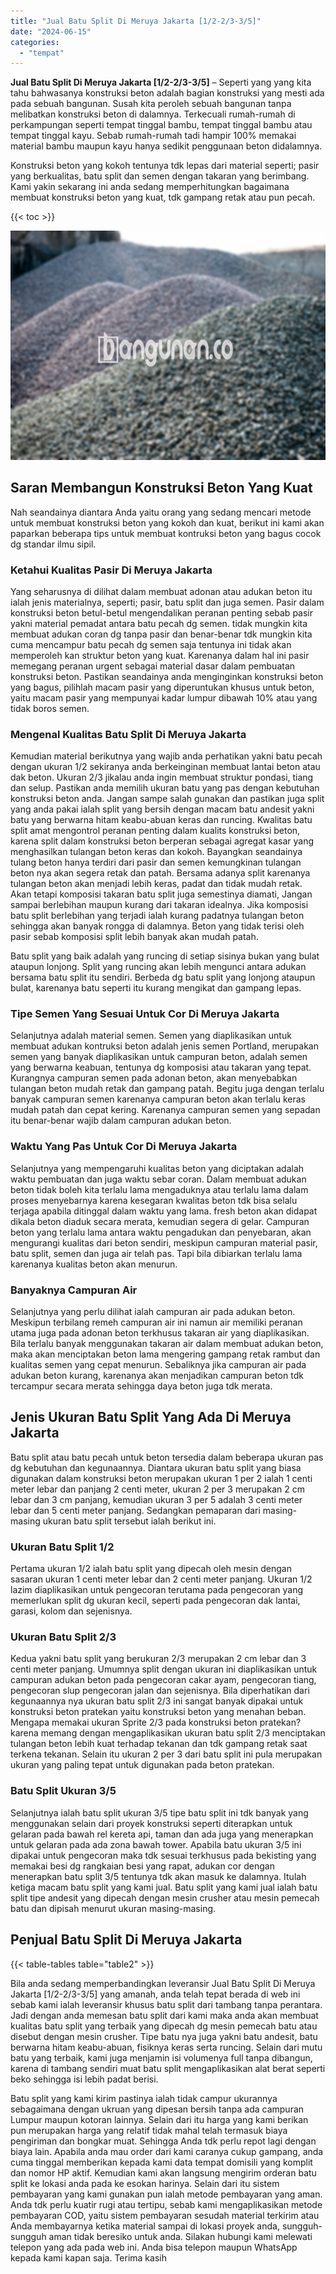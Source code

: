 ```yaml
---
title: "Jual Batu Split Di Meruya Jakarta [1/2-2/3-3/5]"
date: "2024-06-15"
categories: 
  - "tempat"
---
```


**Jual Batu Split Di Meruya Jakarta \[1/2-2/3-3/5\]** – Seperti yang yang kita tahu bahwasanya konstruksi beton adalah bagian konstruksi yang mesti ada pada sebuah bangunan. Susah kita peroleh sebuah bangunan tanpa melibatkan konstruksi beton di dalamnya. Terkecuali rumah-rumah di perkampungan seperti tempat tinggal bambu, tempat tinggal bambu atau tempat tinggal kayu. Sebab rumah-rumah tadi hampir 100% memakai material bambu maupun kayu hanya sedikit penggunaan beton didalamnya.

Konstruksi beton yang kokoh tentunya tdk lepas dari material seperti; pasir yang berkualitas, batu split dan semen dengan takaran yang berimbang. Kami yakin sekarang ini anda sedang memperhitungkan bagaimana membuat konstruksi beton yang kuat, tdk gampang retak atau pun pecah.

{{< toc >}}

![Jual Batu Split Di Meruya Jakarta [1/2-2/3-3/5]](/images/jual-batu-split-15.png)

## Saran Membangun Konstruksi Beton Yang Kuat

Nah seandainya diantara Anda yaitu orang yang sedang mencari metode untuk membuat konstruksi beton yang kokoh dan kuat, berikut ini kami akan paparkan beberapa tips untuk membuat kontruksi beton yang bagus cocok dg standar ilmu sipil.

### Ketahui Kualitas Pasir Di Meruya Jakarta

Yang seharusnya di dilihat dalam membuat adonan atau adukan beton itu ialah jenis materialnya, seperti; pasir, batu split dan juga semen. Pasir dalam konstruksi beton betul-betul mengendalikan peranan penting sebab pasir yakni material pemadat antara batu pecah dg semen. tidak mungkin kita membuat adukan coran dg tanpa pasir dan benar-benar tdk mungkin kita cuma mencampur batu pecah dg semen saja tentunya ini tidak akan memperoleh kan struktur beton yang kuat. Karenanya dalam hal ini pasir memegang peranan urgent sebagai material dasar dalam pembuatan konstruksi beton. Pastikan seandainya anda menginginkan konstruksi beton yang bagus, pilihlah macam pasir yang diperuntukan khusus untuk beton, yaitu macam pasir yang mempunyai kadar lumpur dibawah 10% atau yang tidak boros semen.

### Mengenal Kualitas Batu Split Di Meruya Jakarta

Kemudian material berikutnya yang wajib anda perhatikan yakni batu pecah dengan ukuran 1/2 sekiranya anda berkeinginan membuat lantai beton atau dak beton. Ukuran 2/3 jikalau anda ingin membuat struktur pondasi, tiang dan selup. Pastikan anda memilih ukuran batu yang pas dengan kebutuhan konstruksi beton anda. Jangan sampe salah gunakan dan pastikan juga split yang anda pakai ialah split yang bersih dengan macam batu andesit yakni batu yang berwarna hitam keabu-abuan keras dan runcing. Kwalitas batu split amat mengontrol peranan penting dalam kualits konstruksi beton, karena split dalam konstruksi beton berperan sebagai agregat kasar yang menghasilkan tulangan beton keras dan kokoh. Bayangkan seandainya tulang beton hanya terdiri dari pasir dan semen kemungkinan tulangan beton nya akan segera retak dan patah. Bersama adanya split karenanya tulangan beton akan menjadi lebih keras, padat dan tidak mudah retak. Akan tetapi komposisi takaran batu split juga semestinya diamati, Jangan sampai berlebihan maupun kurang dari takaran idealnya. Jika komposisi batu split berlebihan yang terjadi ialah kurang padatnya tulangan beton sehingga akan banyak rongga di dalamnya. Beton yang tidak terisi oleh pasir sebab komposisi split lebih banyak akan mudah patah.

Batu split yang baik adalah yang runcing di setiap sisinya bukan yang bulat ataupun lonjong. Split yang runcing akan lebih mengunci antara adukan bersama batu split itu sendiri. Berbeda dg batu split yang lonjong ataupun bulat, karenanya batu seperti itu kurang mengikat dan gampang lepas.

### Tipe Semen Yang Sesuai Untuk Cor Di Meruya Jakarta

Selanjutnya adalah material semen. Semen yang diaplikasikan untuk membuat adukan kontruksi beton adalah jenis semen Portland, merupakan semen yang banyak diaplikasikan untuk campuran beton, adalah semen yang berwarna keabuan, tentunya dg komposisi atau takaran yang tepat. Kurangnya campuran semen pada adonan beton, akan menyebabkan tulangan beton mudah retak dan gampang patah. Begitu juga dengan terlalu banyak campuran semen karenanya campuran beton akan terlalu keras mudah patah dan cepat kering. Karenanya campuran semen yang sepadan itu benar-benar wajib dalam campuran adukan beton.

### Waktu Yang Pas Untuk Cor Di Meruya Jakarta

Selanjutnya yang mempengaruhi kualitas beton yang diciptakan adalah waktu pembuatan dan juga waktu sebar coran. Dalam membuat adukan beton tidak boleh kita terlalu lama mengaduknya atau terlalu lama dalam proses menyebarnya karena kesegaran kwalitas beton tdk bisa selalu terjaga apabila ditinggal dalam waktu yang lama. fresh beton akan didapat dikala beton diaduk secara merata, kemudian segera di gelar. Campuran beton yang terlalu lama antara waktu pengadukan dan penyebaran, akan mengurangi kualitas dari beton sendiri, meskipun campuran material pasir, batu split, semen dan juga air telah pas. Tapi bila dibiarkan terlalu lama karenanya kualitas beton akan menurun.

### Banyaknya Campuran Air

Selanjutnya yang perlu dilihat ialah campuran air pada adukan beton. Meskipun terbilang remeh campuran air ini namun air memiliki peranan utama juga pada adonan beton terkhusus takaran air yang diaplikasikan. Bila terlalu banyak menggunakan takaran air dalam membuat adukan beton, maka akan menciptakan beton lama mengering gampang retak rambut dan kualitas semen yang cepat menurun. Sebaliknya jika campuran air pada adukan beton kurang, karenanya akan menjadikan campuran beton tdk tercampur secara merata sehingga daya beton juga tdk merata.

## Jenis Ukuran Batu Split Yang Ada Di Meruya Jakarta

Batu split atau batu pecah untuk beton tersedia dalam beberapa ukuran pas dg kebutuhan dan kegunaannya. Diantara ukuran batu split yang biasa digunakan dalam konstruksi beton merupakan ukuran 1 per 2 ialah 1 centi meter lebar dan panjang 2 centi meter, ukuran 2 per 3 merupakan 2 cm lebar dan 3 cm panjang, kemudian ukuran 3 per 5 adalah 3 centi meter lebar dan 5 centi meter panjang. Sedangkan pemaparan dari masing-masing ukuran batu split tersebut ialah berikut ini.

### Ukuran Batu Split 1/2

Pertama ukuran 1/2 ialah batu split yang dipecah oleh mesin dengan sasaran ukuran 1 centi meter lebar dan 2 centi meter panjang. Ukuran 1/2 lazim diaplikasikan untuk pengecoran terutama pada pengecoran yang memerlukan split dg ukuran kecil, seperti pada pengecoran dak lantai, garasi, kolom dan sejenisnya.

### Ukuran Batu Split 2/3

Kedua yakni batu split yang berukuran 2/3 merupakan 2 cm lebar dan 3 centi meter panjang. Umumnya split dengan ukuran ini diaplikasikan untuk campuran adukan beton pada pengecoran cakar ayam, pengecoran tiang, pengecoran slup pengecoran jalan dan sejenisnya. Bila diperhatikan dari kegunaannya nya ukuran batu split 2/3 ini sangat banyak dipakai untuk konstruksi beton pratekan yaitu konstruksi beton yang menahan beban. Mengapa memakai ukuran Sprite 2/3 pada konstruksi beton pratekan? karena memang dengan mengaplikasikan ukuran batu split 2/3 menciptakan tulangan beton lebih kuat terhadap tekanan dan tdk gampang retak saat terkena tekanan. Selain itu ukuran 2 per 3 dari batu split ini pula merupakan ukuran yang paling tepat untuk digunakan pada beton pratekan.

### Batu Split Ukuran 3/5

Selanjutnya ialah batu split ukuran 3/5 tipe batu split ini tdk banyak yang menggunakan selain dari proyek konstruksi seperti diterapkan untuk gelaran pada bawah rel kereta api, taman dan ada juga yang menerapkan untuk gelaran pada ada zona bawah tower. Apabila batu ukuran 3/5 ini dipakai untuk pengecoran maka tdk sesuai terkhusus pada bekisting yang memakai besi dg rangkaian besi yang rapat, adukan cor dengan menerapkan batu split 3/5 tentunya tdk akan masuk ke dalamnya. Itulah ketiga macam batu split yang kami jual. Batu split yang kami jual ialah batu split tipe andesit yang dipecah dengan mesin crusher atau mesin pemecah batu dan dipisah menurut ukuran masing-masing.

## Penjual Batu Split Di Meruya Jakarta

{{< table-tables table="table2" >}}

Bila anda sedang memperbandingkan leveransir Jual Batu Split Di Meruya Jakarta \[1/2-2/3-3/5\] yang amanah, anda telah tepat berada di web ini sebab kami ialah leveransir khusus batu split dari tambang tanpa perantara. Jadi dengan anda memesan batu split dari kami maka anda akan membuat kualitas batu split yang terbaik yang dipecah dg mesin pemecah batu atau disebut dengan mesin crusher. Tipe batu nya juga yakni batu andesit, batu berwarna hitam keabu-abuan, fisiknya keras serta runcing. Selain dari mutu batu yang terbaik, kami juga menjamin isi volumenya full tanpa dibangun, karena di tambang sendiri muat batu split mengaplikasikan alat berat seperti beko sehingga isi lebih padat berisi.

Batu split yang kami kirim pastinya ialah tidak campur ukurannya sebagaimana dengan ukruan yang dipesan bersih tanpa ada campuran Lumpur maupun kotoran lainnya. Selain dari itu harga yang kami berikan pun merupakan harga yang relatif tidak mahal telah termasuk biaya pengiriman dan bongkar muat. Sehingga Anda tdk perlu repot lagi dengan biaya lain. Apabila anda mau order dari kami caranya cukup gampang, anda cuma tinggal memberikan kepada kami data tempat domisili yang komplit dan nomor HP aktif. Kemudian kami akan langsung mengirim orderan batu split ke lokasi anda pada ke esokan harinya. Selain dari itu sistem pembayaran yang kami gunakan pun ialah metode pembayaran yang aman. Anda tdk perlu kuatir rugi atau tertipu, sebab kami mengaplikasikan metode pembayaran COD, yaitu sistem pembayaran sesudah material terkirim atau Anda membayarnya ketika material sampai di lokasi proyek anda, sungguh-sungguh aman tidak beresiko untuk anda. Silakan hubungi kami melewati telepon yang ada pada web ini. Anda bisa telepon maupun WhatsApp kepada kami kapan saja. Terima kasih
